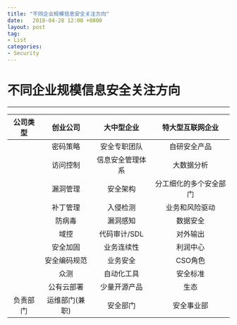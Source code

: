 ```yaml
---
title: "不同企业规模信息安全关注方向"
date:   2018-04-28 12:00 +0800
layout: post
tag: 
- List
categories:
- Security
---
```


# 不同企业规模信息安全关注方向
------

| 公司类型 | 创业公司 | 大中型企业 | 特大型互联网企业 |
|:------:|:------:|:------:|:------:|
| |密码策略 | 安全专职团队 | 自研安全产品 |
| | 访问控制 | 信息安全管理体系 | 大数据分析 |
| | 漏洞管理 | 安全架构 | 分工细化的多个安全部门 |
| | 补丁管理 | 入侵检测 | 业务和风险驱动 |
| | 防病毒 | 漏洞感知 | 数据安全 |
| | 域控 | 代码审计/SDL | 对外输出 |
| | 安全加固 | 业务连续性 | 利润中心 |
| | 安全编码规范 | 业务安全 | CSO角色 |
| | 众测 | 自动化工具 | 安全标准 |
| | 公有云部署 | 少量开源产品 | 生态 |
| 负责部门 | 运维部门(兼职) | 安全部门 | 安全事业部 |
